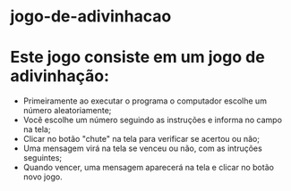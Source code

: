 # jogo-de-adivinhacao

<h1>Este jogo consiste em um jogo de adivinhação: </h1>

<ul>
<li>Primeiramente ao executar o programa o computador escolhe um número aleatoriamente;</li>
<li>Você escolhe um número seguindo as instruções e informa no campo na tela;</li>
<li>Clicar no botão "chute" na tela para verificar se acertou ou não;</li>
<li>Uma mensagem virá na tela se venceu ou não, com as intruções seguintes;</li>
<li>Quando vencer, uma mensagem aparecerá na tela e clicar no botão novo jogo.</li>
</ul>

